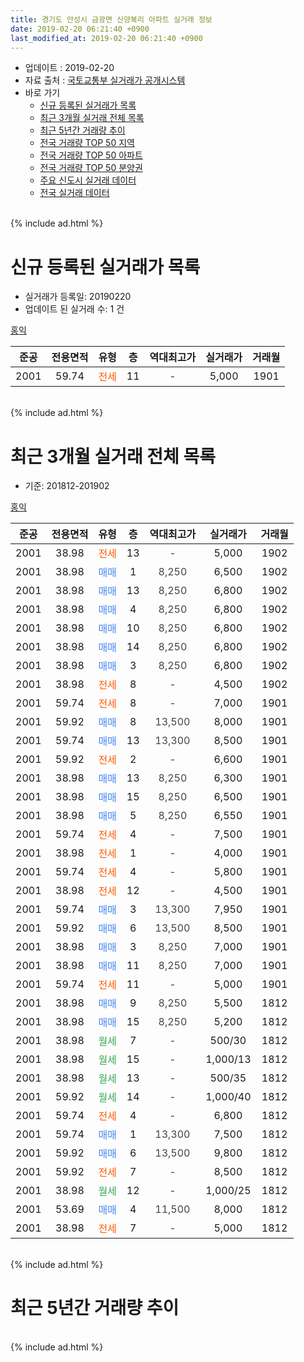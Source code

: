 ```yaml
---
title: 경기도 안성시 금광면 신양복리 아파트 실거래 정보
date: 2019-02-20 06:21:40 +0900
last_modified_at: 2019-02-20 06:21:40 +0900
---
```


* 업데이트 : 2019-02-20
* 자료 출처 : [국토교통부 실거래가 공개시스템](http://rt.molit.go.kr)
* 바로 가기
    * [신규 등록된 실거래가 목록](#신규-등록된-실거래가-목록)
    * [최근 3개월 실거래 전체 목록](#최근-3개월-실거래-전체-목록)
    * [최근 5년간 거래량 추이](#최근-5년간-거래량-추이)
    * [전국 거래량 TOP 50 지역](https://inasie.github.io/apt-trade-info/최근-3개월-전국에서-가장-거래가-많이-발생한-지역)
    * [전국 거래량 TOP 50 아파트](https://inasie.github.io/apt-trade-info/최근-3개월-전국에서-가장-거래가-많이-발생한-아파트)
    * [전국 거래량 TOP 50 분양권](https://inasie.github.io/apt-trade-info/최근-3개월-전국에서-가장-거래가-많이-발생한-분양권)
    * [주요 신도시 실거래 데이터](https://inasie.github.io/apt-trade-info/주요-신도시)
    * [전국 실거래 데이터](https://inasie.github.io/apt-trade-info/전국)
<br>
{% include ad.html %}
<br>

# 신규 등록된 실거래가 목록
* 실거래가 등록일: 20190220
* 업데이트 된 실거래 수: 1 건


[홍익](https://search.naver.com/search.naver?query=%EA%B2%BD%EA%B8%B0%EB%8F%84+%EC%95%88%EC%84%B1%EC%8B%9C+%EA%B8%88%EA%B4%91%EB%A9%B4+%EC%8B%A0%EC%96%91%EB%B3%B5%EB%A6%AC+%ED%99%8D%EC%9D%B5)

|준공|전용면적|유형|층|역대최고가|실거래가|거래월|
|:---:|:---:|:---:|:---:|:---:|:---:|:---:|
|2001|59.74|<span style="color:#ff5a00">전세</span>|11|<span style="color:#444444">-</span>|5,000|1901|


<br>
{% include ad.html %}
<br>

# 최근 3개월 실거래 전체 목록
* 기준: 201812-201902


[홍익](https://search.naver.com/search.naver?query=%EA%B2%BD%EA%B8%B0%EB%8F%84+%EC%95%88%EC%84%B1%EC%8B%9C+%EA%B8%88%EA%B4%91%EB%A9%B4+%EC%8B%A0%EC%96%91%EB%B3%B5%EB%A6%AC+%ED%99%8D%EC%9D%B5)

|준공|전용면적|유형|층|역대최고가|실거래가|거래월|
|:---:|:---:|:---:|:---:|:---:|:---:|:---:|
|2001|38.98|<span style="color:#ff5a00">전세</span>|13|<span style="color:#444444">-</span>|5,000|1902|
|2001|38.98|<span style="color:#4285f3">매매</span>|1|<span style="color:#444444">8,250</span>|6,500|1902|
|2001|38.98|<span style="color:#4285f3">매매</span>|13|<span style="color:#444444">8,250</span>|6,800|1902|
|2001|38.98|<span style="color:#4285f3">매매</span>|4|<span style="color:#444444">8,250</span>|6,800|1902|
|2001|38.98|<span style="color:#4285f3">매매</span>|10|<span style="color:#444444">8,250</span>|6,800|1902|
|2001|38.98|<span style="color:#4285f3">매매</span>|14|<span style="color:#444444">8,250</span>|6,800|1902|
|2001|38.98|<span style="color:#4285f3">매매</span>|3|<span style="color:#444444">8,250</span>|6,800|1902|
|2001|38.98|<span style="color:#ff5a00">전세</span>|8|<span style="color:#444444">-</span>|4,500|1902|
|2001|59.74|<span style="color:#ff5a00">전세</span>|8|<span style="color:#444444">-</span>|7,000|1901|
|2001|59.92|<span style="color:#4285f3">매매</span>|8|<span style="color:#444444">13,500</span>|8,000|1901|
|2001|59.74|<span style="color:#4285f3">매매</span>|13|<span style="color:#444444">13,300</span>|8,500|1901|
|2001|59.92|<span style="color:#ff5a00">전세</span>|2|<span style="color:#444444">-</span>|6,600|1901|
|2001|38.98|<span style="color:#4285f3">매매</span>|13|<span style="color:#444444">8,250</span>|6,300|1901|
|2001|38.98|<span style="color:#4285f3">매매</span>|15|<span style="color:#444444">8,250</span>|6,500|1901|
|2001|38.98|<span style="color:#4285f3">매매</span>|5|<span style="color:#444444">8,250</span>|6,550|1901|
|2001|59.74|<span style="color:#ff5a00">전세</span>|4|<span style="color:#444444">-</span>|7,500|1901|
|2001|38.98|<span style="color:#ff5a00">전세</span>|1|<span style="color:#444444">-</span>|4,000|1901|
|2001|59.74|<span style="color:#ff5a00">전세</span>|4|<span style="color:#444444">-</span>|5,800|1901|
|2001|38.98|<span style="color:#ff5a00">전세</span>|12|<span style="color:#444444">-</span>|4,500|1901|
|2001|59.74|<span style="color:#4285f3">매매</span>|3|<span style="color:#444444">13,300</span>|7,950|1901|
|2001|59.92|<span style="color:#4285f3">매매</span>|6|<span style="color:#444444">13,500</span>|8,500|1901|
|2001|38.98|<span style="color:#4285f3">매매</span>|3|<span style="color:#444444">8,250</span>|7,000|1901|
|2001|38.98|<span style="color:#4285f3">매매</span>|11|<span style="color:#444444">8,250</span>|7,000|1901|
|2001|59.74|<span style="color:#ff5a00">전세</span>|11|<span style="color:#444444">-</span>|5,000|1901|
|2001|38.98|<span style="color:#4285f3">매매</span>|9|<span style="color:#444444">8,250</span>|5,500|1812|
|2001|38.98|<span style="color:#4285f3">매매</span>|15|<span style="color:#444444">8,250</span>|5,200|1812|
|2001|38.98|<span style="color:#34a853">월세</span>|7|<span style="color:#444444">-</span>|500/30|1812|
|2001|38.98|<span style="color:#34a853">월세</span>|15|<span style="color:#444444">-</span>|1,000/13|1812|
|2001|38.98|<span style="color:#34a853">월세</span>|13|<span style="color:#444444">-</span>|500/35|1812|
|2001|59.92|<span style="color:#34a853">월세</span>|14|<span style="color:#444444">-</span>|1,000/40|1812|
|2001|59.74|<span style="color:#ff5a00">전세</span>|4|<span style="color:#444444">-</span>|6,800|1812|
|2001|59.74|<span style="color:#4285f3">매매</span>|1|<span style="color:#444444">13,300</span>|7,500|1812|
|2001|59.92|<span style="color:#4285f3">매매</span>|6|<span style="color:#444444">13,500</span>|9,800|1812|
|2001|59.92|<span style="color:#ff5a00">전세</span>|7|<span style="color:#444444">-</span>|8,500|1812|
|2001|38.98|<span style="color:#34a853">월세</span>|12|<span style="color:#444444">-</span>|1,000/25|1812|
|2001|53.69|<span style="color:#4285f3">매매</span>|4|<span style="color:#444444">11,500</span>|8,000|1812|
|2001|38.98|<span style="color:#ff5a00">전세</span>|7|<span style="color:#444444">-</span>|5,000|1812|


<br>
{% include ad.html %}
<br>

# 최근 5년간 거래량 추이


<div style="width:100%;">
    <canvas id="deal_progress" height="200"></canvas>
</div>

<script>
new Chart(document.getElementById("deal_progress"), {
    type: 'line',
    data: {
        labels: ['201402','201403','201404','201405','201406','201407','201408','201409','201410','201411','201412','201501','201502','201503','201504','201505','201506','201507','201508','201509','201510','201511','201512','201601','201602','201603','201604','201605','201606','201607','201608','201609','201610','201611','201612','201701','201702','201703','201704','201705','201706','201707','201708','201709','201710','201711','201712','201801','201802','201803','201804','201805','201806','201807','201808','201809','201810','201811','201812','201901','201902'],
        datasets: [{
            label: '매매',
            pointRadius: 1,
            data: [11, 7, 9, 12, 5, 7, 8, 12, 16, 10, 7, 8, 14, 16, 10, 13, 5, 11, 11, 6, 10, 3, 8, 7, 5, 9, 12, 12, 11, 5, 14, 3, 10, 3, 6, 3, 6, 11, 5, 11, 11, 10, 10, 11, 0, 8, 3, 8, 4, 8, 7, 7, 5, 8, 9, 1, 3, 2, 5, 9, 6],
            borderColor: "rgba(255, 201, 14, 1)",
            backgroundColor: "rgba(255, 201, 14, 0.5)",
            fill: false,
            lineTension: 0
        },{
            label: '전월세',
            pointRadius: 1,
            data: [9, 16, 23, 7, 12, 7, 8, 14, 10, 8, 12, 5, 8, 11, 11, 7, 3, 2, 6, 8, 9, 4, 8, 9, 9, 11, 11, 5, 8, 10, 12, 7, 13, 4, 4, 5, 7, 8, 5, 5, 8, 6, 4, 4, 2, 13, 9, 11, 10, 9, 13, 9, 6, 11, 7, 4, 6, 5, 8, 7, 2],
            borderColor: "rgba(0, 141, 185, 1)",
            backgroundColor: "rgba(0, 141, 185, 0.5)",
            fill: false,
            lineTension: 0
        }
        ]
    },
    options: {
        responsive: true,
        title: {
            display: false
        },
        tooltips: {
            mode: 'index',
            intersect: false
        },
        hover: {
            mode: 'nearest',
            intersect: true
        },
        scales: {
            xAxes: [{
                display: true,
                scaleLabel: {
                    display: true,
                    labelString: '년/월'
                }
            }],
            yAxes: [{
                display: true,
                ticks: {
                    suggestedMin: 0,
                },
                scaleLabel: {
                    display: true,
                    labelString: '실거래 수'
                }
            }]
        }
    }
});

</script>


<br>
{% include ad.html %}
<br>

